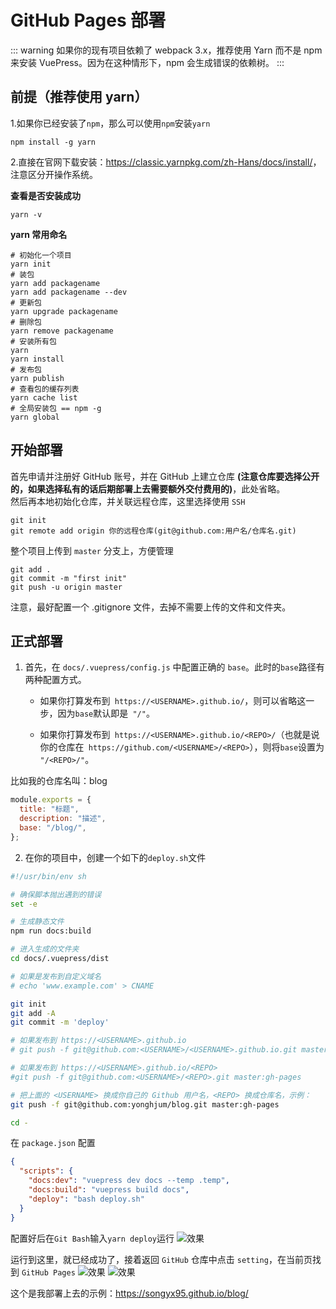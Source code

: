# GitHub Pages 部署

::: warning
如果你的现有项目依赖了 webpack 3.x，推荐使用 Yarn 而不是 npm 来安装 VuePress。因为在这种情形下，npm 会生成错误的依赖树。
:::

## 前提（推荐使用 yarn）

1.如果你已经安装了`npm`，那么可以使用`npm`安装`yarn`

```
npm install -g yarn
```

2.直接在官网下载安装：<https://classic.yarnpkg.com/zh-Hans/docs/install/>，注意区分开操作系统。

**查看是否安装成功**

```
yarn -v
```

**yarn 常用命名**

```
# 初始化一个项目
yarn init
# 装包
yarn add packagename
yarn add packagename --dev
# 更新包
yarn upgrade packagename
# 删除包
yarn remove packagename
# 安装所有包
yarn
yarn install
# 发布包
yarn publish
# 查看包的缓存列表
yarn cache list
# 全局安装包 == npm -g
yarn global
```

## 开始部署

首先申请并注册好 GitHub 账号，并在 GitHub 上建立仓库 **(注意仓库要选择公开的，如果选择私有的话后期部署上去需要额外交付费用的)**，此处省略。  
然后再本地初始化仓库，并关联远程仓库，这里选择使用 `SSH`
``` 
git init
git remote add origin 你的远程仓库(git@github.com:用户名/仓库名.git)
```
整个项目上传到 ` master ` 分支上，方便管理
```
git add .
git commit -m "first init"
git push -u origin master
```
注意，最好配置一个 .gitignore 文件，去掉不需要上传的文件和文件夹。

## 正式部署

1. 首先，在 `docs/.vuepress/config.js` 中配置正确的 `base`。此时的`base`路径有两种配置方式。

   - 如果你打算发布到` https://<USERNAME>.github.io/`，则可以省略这一步，因为`base`默认即是` "/"`。

   - 如果你打算发布到` https://<USERNAME>.github.io/<REPO>/`（也就是说你的仓库在` https://github.com/<USERNAME>/<REPO>`），则将`base`设置为` "/<REPO>/"`。

比如我的仓库名叫：blog
```js
module.exports = {
  title: "标题",
  description: "描述",
  base: "/blog/",
};
```

2. 在你的项目中，创建一个如下的`deploy.sh`文件

```sh
#!/usr/bin/env sh

# 确保脚本抛出遇到的错误
set -e

# 生成静态文件
npm run docs:build

# 进入生成的文件夹
cd docs/.vuepress/dist

# 如果是发布到自定义域名
# echo 'www.example.com' > CNAME

git init
git add -A
git commit -m 'deploy'

# 如果发布到 https://<USERNAME>.github.io
# git push -f git@github.com:<USERNAME>/<USERNAME>.github.io.git master

# 如果发布到 https://<USERNAME>.github.io/<REPO>
#git push -f git@github.com:<USERNAME>/<REPO>.git master:gh-pages

# 把上面的 <USERNAME> 换成你自己的 Github 用户名，<REPO> 换成仓库名，示例：
git push -f git@github.com:yonghjum/blog.git master:gh-pages

cd -
```

在 `package.json` 配置

```json
{
  "scripts": {
    "docs:dev": "vuepress dev docs --temp .temp",
    "docs:build": "vuepress build docs",
    "deploy": "bash deploy.sh"
  }
}
```

配置好后在`Git Bash`输入`yarn deploy`运行
![效果](https://s1.ax1x.com/2020/08/28/dIjZE4.png)

运行到这里，就已经成功了，接着返回 `GitHub` 仓库中点击 `setting`，在当前页找到 `GitHub Pages`
![效果](https://s1.ax1x.com/2020/08/28/dIj7a4.png)
![效果](https://s1.ax1x.com/2020/08/28/dIjzqO.png)

这个是我部署上去的示例：<https://songyx95.github.io/blog/>
